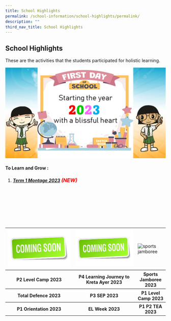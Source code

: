 ```yaml
---
title: School Highlights
permalink: /school-information/school-highlights/permalink/
description: ""
third_nav_title: School Highlights
---
```

## School Highlights

These are the activities that the students participated for holistic learning.

![](/images/Montages/t1montage_01.jpg)

#### To Learn and Grow : 
1. ##### [Term 1 Montage 2023](/school-highlights/to-learn-and-grow/) <font size="3" color="red"> (NEW) </font>

<br>
<br>
<br>
<br>
<br>
<br>



<table>
	<tbody>
		<tr>
			<td><img alt="coming soon" src="/images/Thumbnails/comingsoon01.jpg"> </td>
			<td><img alt="coming soon" src="/images/Thumbnails/comingsoon01.jpg"> </td>
			<td><img alt="sports jamboree" src="/images/Thumbnails/sportsjamboree_thumb_01.jpg"> </td>
			
	
</tr>	
		<tr>
		<th> P2 Level Camp 2023 </th> 
		<th> P4 Learning Journey to Kreta Ayer 2023 </th> 
		<th> Sports Jamboree 2023 </th> 
</tr>
		<tr>
		<th> Total Defence 2023 </th> 
		<th> P3 SEP 2023 </th> 
		<th> P1 Level Camp 2023 </th> 
</tr>
		<tr>
		<th> P1 Orientation 2023 </th> 
		<th> EL Week 2023 </th> 
		<th> P1 P2 TEA 2023 </th> 
</tr>
</tbody></table>